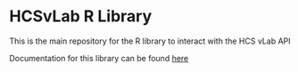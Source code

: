 HCSvLab R Library
=======

This is the main repository for the R library to interact with the HCS vLab API

Documentation for this library can be found [here](https://github.com/IntersectAustralia/hcsvlab-docs/blob/master/RLibrary.md)
